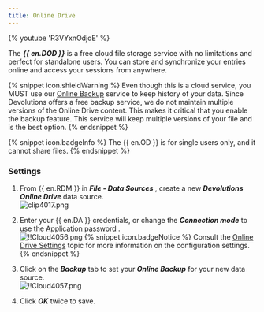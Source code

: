 ```yaml
---
title: Online Drive
---
```

{% youtube 'R3VYxnOdjoE' %}  

The ***{{ en.DOD }}*** is a free cloud file storage service with no limitations and perfect for standalone users. You can store and synchronize your entries online and access your sessions from anywhere. 

{% snippet icon.shieldWarning %} 
Even though this is a cloud service, you MUST use our [Online Backup](/cloud/rdm-online-services/online-backup/) service to keep history of your data. Since Devolutions offers a free backup service, we do not maintain multiple versions of the Online Drive content. This makes it critical that you enable the backup feature. This service will keep multiple versions of your file and is the best option. 
{% endsnippet %}
 
{% snippet icon.badgeInfo %} 
The {{ en.OD }} is for single users only, and it cannot share files. 
{% endsnippet %}
 
### Settings 

1. From {{ en.RDM }} in ***File - Data Sources*** , create a new ***Devolutions Online Drive*** data source.  
![clip4017.png](/img/en/cloud/clip4017.png) 
1. Enter your {{ en.DA }} credentials, or change the ***Connection mode*** to use the [Application password](/cloud/sign-in-security/application-passwords/) .  
![!!Cloud4056.png](/img/en/cloud/Cloud4056.png) 
{% snippet icon.badgeNotice %} 
Consult the [Online Drive Settings](https://helprdm.devolutions.net/datasource_dod.htm) topic for more information on the configuration settings. 
{% endsnippet %}
 
3. Click on the ***Backup*** tab to set your ***Online Backup*** for your new data source.  
![!!Cloud4057.png](/img/en/cloud/Cloud4057.png) 
1. Click ***OK*** twice to save. 

